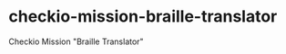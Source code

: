checkio-mission-braille-translator
==================================

Checkio Mission "Braille Translator"

